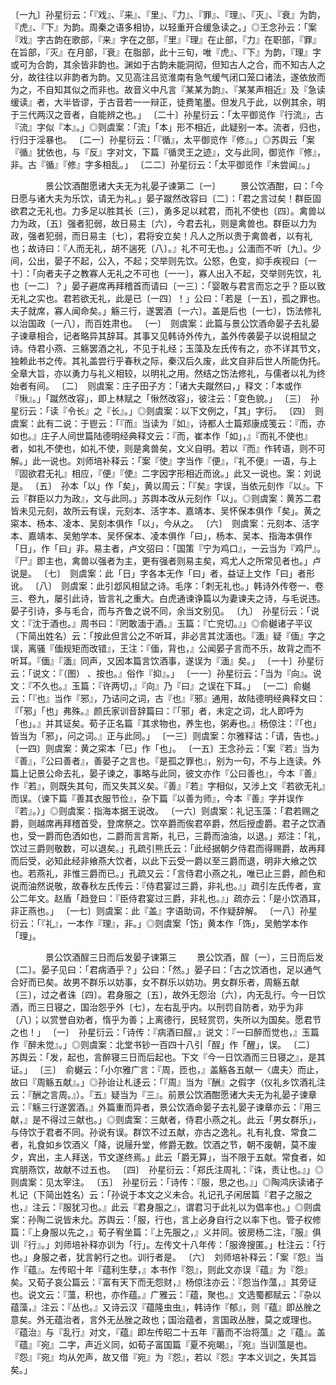 <!-- { "loadSidebar": true } -->
〔一九〕孙星衍云：「『戏』、『来』、『里』、『力』、『罪』、『理』、『灭』、『衰』为韵，『虎』、『下』为韵。周秦之语多相协，以轻重开合缓急读之。」◎王念孙云：「案『戏』字古韵在歌部，『来』字在之部，『里』『理』在止部，『力』在职部，『罪』在旨部，『灭』在月部，『衰』在脂部，此十三旬，唯『虎』、『下』为韵，『理』字或可为合韵，其余皆非韵也。渊如于古韵未能洞彻，但知古人之合，而不知古人之分，故往往以非韵者为韵。又见高注吕览淮南有急气缓气闭口笼口诸法，遂依放而为之，不自知其似之而非也。故音义中凡言『某某为韵』、『某某声相近』及『急读缓读』者，大半皆谬，于古音若一一辩正，徒费笔墨。但发凡于此，以例其余，明于三代两汉之音者，自能辨之也。」
〔二十〕孙星衍云：「太平御览作『行流』，古『流』字似『本』。」◎则虞案：「流」「本」形不相近，此疑别一本。流者，归也，行归于淫暴也。
〔二一〕孙星衍云：「『循』，太平御览作『修』。」◎苏舆云「案『循』犹依也，与『反』字对文，下篇『循灵王之迹』，文与此同，御览作『修』，非。古『循』『修』字多相乱。」
〔二二〕孙星衍云：「太平御览作『未尝闻』。」



　　　　景公饮酒酣愿诸大夫无为礼晏子谏第二〔一〕
　　景公饮酒酣，曰：「今日愿与诸大夫为乐饮，请无为礼。」晏子蹴然改容曰〔二〕：「君之言过矣！群臣固欲君之无礼也。力多足以胜其长〔三〕，勇多足以弒君，而礼不使也〔四〕。禽兽以力为政，〔五〕强者犯弱，故日易主〔六〕，今君去礼，则是禽兽也。群臣以力为政，强者犯弱，而日易主〔七〕，君将安立矣！凡人之所以贵于禽兽者，以有礼也；故诗曰：『人而无礼，胡不遄死〔八〕。』礼不可无也。」公湎而不听〔九〕。少间，公出，晏子不起，公入，不起；交举则先饮。公怒，色变，抑手疾视曰〔一十〕：「向者夫子之教寡人无礼之不可也〔一一〕，寡人出入不起，交举则先饮，礼也〔一二〕？」晏子避席再拜稽首而请曰〔一三〕：「婴敢与君言而忘之乎？臣以致无礼之实也。君若欲无礼，此是已〔一四〕！」公曰：「若是〔一五〕，孤之罪也。夫子就席，寡人闻命矣。」觞三行，遂罢酒〔一六〕。盖是后也〔一七〕，饬法修礼以治国政〔一八〕，而百姓肃也。
〔一〕　则虞案：此篇与景公饮酒命晏子去礼晏子谏章相合，记者略异其辞耳。其事又见韩诗外传九，盖外传袭晏子以说相鼠之诗。侍君小燕、三觞罢酒之礼，不见于礼经；玉藻及左氏传有之，亦不详其节文，独赖此书之传。其礼盖尝行乎春秋之际，秦汉后久废，此文自非后世人所能伪托。全章大旨，亦以勇力与礼义相较，以明礼之用。然结之饬法修礼，与儒者以礼为终始者有间。
〔二〕　则虞案：庄子田子方：「诸大夫蹴然曰，」释文：「本或作『愀』。」「蹴然改容」，即上林赋之「愀然改容」，彼注云：「变色貌。」
〔三〕　孙星衍云：「读『令长』之『长』。」◎则虞案：以下文例之，「其」字衍。
〔四〕　则虞案：此有二说：于鬯云：「『而』当读为『如』，诗都人士篇郑康成笺云：『而，亦如也。』庄子人间世篇陆德明经典释文云：『而，崔本作「如」，』『而礼不使也』者，如礼不使也，如礼不使，则是禽兽矣，文义自明。若以『而』作转语，则不可解。」此一说也。刘师培补释云：「案『使』字当作『便』，『礼不便』一语，与上『固欲君无礼』相应，『便』『使』二字因字形相近而讹。」此又一说也。案：刘说是。
〔五〕　孙本「以」作「矣」，黄以周云：「『矣』字误，当依元刻作『以』。下云『群臣以力为政』，文与此同。」苏舆本改从元刻作「以」。◎则虞案：黄苏二君皆未见元刻，故所云有误，元刻本、活字本、嘉靖本、吴怀保本俱作「矣」。黄之寀本、杨本、凌本、吴刻本俱作「以」，今从之。
〔六〕　则虞案：元刻本、活字本、嘉靖本、吴勉学本、吴怀保本、凌本俱作「曰」，杨本、吴本、指海本俱作「日」，作「曰」非。易主者，卢文弨曰：「国策『宁为鸡口』，一云当为『鸡尸』。『尸』即主也，禽兽以强者为主，更有强者则易主矣，鸡尤人之所常见者也。」卢说是。
〔七〕　则虞案：此「日」字各本无作「曰」者，益证上文作「曰」者形讹。
〔八〕　则虞案：此引邶风相鼠之诗。毛序：「刺无礼也。」韩诗外传卷一、卷三、卷九，屡引此诗，皆言礼之重大。白虎通谏诤篇以为妻谏夫之诗，与毛说违。晏子引诗，多与毛合，而与齐鲁之说不同，余当文别见。
〔九〕　孙星衍云：「说文：『沈于酒也。』周书曰：『罔敢湎于酒。』玉篇：『亡兖切。』」◎俞樾诸子平议（下简出姓名）云：「按此但言公之不听耳，非必言其沈湎也。『湎』疑『偭』字之误，离骚『偭规矩而改错』，王注：『偭，背也，』公闻晏子言而不乐，故背之而不听耳。『偭』『湎』同声，又因本篇言饮酒事，遂误为『湎』矣。」
〔一十〕孙星衍云：「说文：『（图） 、按也。』俗作『抑』。」
〔一一〕孙星衍云：「当为『向』。说文：『不久也。』玉篇：『许两切，』『向』乃『曰』之误在下耳。」
〔一二〕俞樾云：「『也』当作『邪』，乃诘问之词，古『也』『邪』通用，故陆德明经典释文曰：『「邪」「也」弗殊。』颜氏家训音辞篇曰：『「邪」者，未定之词，北人即呼为「也」。』并其证矣。荀子正名篇『其求物也，养生也，粥寿也。』杨倞注：『「也」皆当为「邪」，问之词。』正与此同。」
〔一三〕则虞案：尔雅释诂：「请，告也。」
〔一四〕则虞案：黄之寀本「已」作「也」。
〔一五〕王念孙云：「案『若』当为『善』，『公曰善者』，善晏子之言也。『是孤之罪也』，别为一句，不与上连读。外篇上记景公命去礼，晏子谏之，事略与此同，彼文亦作『公曰善也』，今本『善』作『若』，则既失其句，而又失其义矣。『善』『若』字相似，又涉上文『若欲无礼』而误。（谏下篇『善其衣服节俭』，杂下篇『以善为师』，今本『善』字并误作『若』。）」◎则虞案：指海本据王说改。
〔一六〕则虞案：礼记玉藻：「君若赐之爵，则越席再拜稽首受，登席祭之。饮卒爵而俟君卒爵，然后授虚爵。君子之饮酒也，受一爵而色洒如也，二爵而言言斯，礼已，三爵而油油，以退。」郑注：「礼，饮过三爵则敬数，可以退矣。」孔疏引熊氏云：「此经据朝夕侍君而得赐爵，故再拜而后受，必知此经非飨燕大饮者，以此下云受一爵以至三爵而退，明非大飨之饮也。若燕礼，非惟三爵而已。」孔疏又云：「言侍君小燕之礼，唯已止三爵，颜色和说而油然说敬，故春秋左氏传云：『侍君宴过三爵，非礼也。』」疏引左氏传者，宣公二年文。赵盾「趋登曰：『臣侍君宴过三爵，非礼也。』」疏亦云：「是小饮酒耳，非正燕也。」
〔一七〕则虞案：此『盖』字语助词，不作疑辞解。
〔一八〕孙星衍云：「『礼』，一本作『理』，非。」◎则虞案「饬」黄本作「饰」，吴勉学本作「理」。



　　　　景公饮酒酲三日而后发晏子谏第三
　　景公饮酒，酲〔一〕，三日而后发〔二〕。晏子见曰：「君病酒乎？」公曰：「然。」晏子曰：「古之饮酒也，足以通气合好而已矣。故男不群乐以妨事，女不群乐以妨功。男女群乐者，周觞五献〔三〕，过之者诛〔四〕。君身服之〔五〕，故外无怨治〔六〕，内无乱行。今一日饮酒，而三日寝之，国治怨乎外〔七〕，左右乱乎内。以刑罚自防者，劝乎为非〔八〕；以赏誉自劝者，惰乎为善；上离德行，民轻赏罚，失所以为国矣。愿君节之也！」
〔一〕　孙星衍云：「诗传：『病酒曰酲，』说文：『一曰醉而觉也，』玉篇作『醉未觉』。」◎则虞案：北堂书钞一百四十八引「酲」作「醒」，误。
〔二〕　苏舆云：「发，起也，言醉寝三日而后起也。下文『今一日饮酒而三日寝之』，是其证。」
〔三〕　俞樾云：「小尔雅广言：『周，匝也，』盖觞各五献一〈鬳夫〉而止，故曰『周觞五献』。」◎孙诒让札迻云：「『周』当为『酬』之假字（仪礼乡饮酒礼注云：『酬之言周。』）。『五』疑当为『三』。前景公饮酒酣愿诸大夫无为礼晏子谏章云：『觞三行遂罢酒。』外篇重而异者，景公饮酒命晏子去礼晏子谏章亦云：『用三献，』是不得过三献也。」◎则虞案：三献者，侍君小燕之礼。此云「男女群乐」，与侍饮于君者不同。孙说有误。群饮不过五献，亦古之逸礼。礼有礼食、常食二者，礼食如乡饮酒义「降，说屦升堂，修爵无数。饮酒之节，朝不废朝，莫不废夕，宾出，主人拜送，节文遂终焉。」此云「爵无算」，当不限于五献。常食者，如宾朋燕饮，故献不过五也。
〔四〕　孙星衍云：「郑氏注周礼：『诛，责让也。』」◎则虞案：见太宰注。
〔五〕　孙星衍云：「诗传：『服，思之也。』」◎陶鸿庆读诸子札记（下简出姓名）云：「孙说于本文之义未合。礼记孔子闲居篇『君子之服之也，』注云：『服犹习也。』此云『君身服之』，谓君习于此礼以为倡率也。」◎则虞案：孙陶二说皆未允。苏舆云：「服，行也，言上必身自行之以率下也。管子权修篇：『上身服以先之，』荀子宥坐篇：『上先服之，』义并同。彼房杨二注，『服』俱训『行』。」刘师培补释亦训为「行」。左传文十八年传：「服谗搜匿。」杜注云：「行也。」身服之者，犹言躬行之也。训行者是。
〔六〕　刘师培补释云：「案『怨』当作『蕴』。左传昭十年『蕴利生孽，』本书作『怨』，则此文亦误『蕴』为『怨』矣。又荀子哀公篇云：『富有天下而无怨财，』杨倞注亦云：『怨当作薀，』其旁证也。说文云：『薀，积也，亦作蕴。』广雅云：『蕴，聚也。』文选蜀都赋云：『杂以蕴藻，』注云：『丛也。』又诗云汉『蕴隆虫虫』，韩诗作『郁』，则『蕴』即丛脞之意矣。外无蕴治者，言外无丛脞之政也；国治蕴者，言国政丛脞，莫之或理也。『蕴治』与『乱行』对文，『蕴』即左传昭二十五年『蓄而不治将薀』之『蕴』。盖『蕴』『宛』二字，声近义同，如荀子富国篇『夏不宛暍』，『宛』当训薀是也。『怨』『宛』均从夗声，故又借『宛』为『怨』，若以『怨』字本义训之，失其旨矣。」
